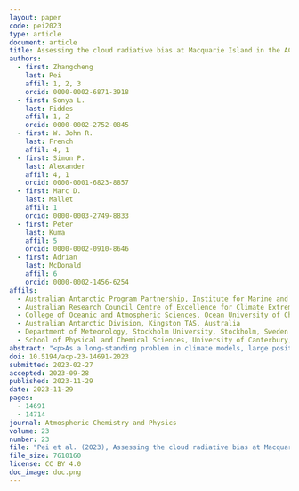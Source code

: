 ```yaml
---
layout: paper
code: pei2023
type: article
document: article
title: Assessing the cloud radiative bias at Macquarie Island in the ACCESS-AM2 model
authors:
  - first: Zhangcheng
    last: Pei
    affil: 1, 2, 3
    orcid: 0000-0002-6871-3918
  - first: Sonya L.
    last: Fiddes
    affil: 1, 2
    orcid: 0000-0002-2752-0845
  - first: W. John R.
    last: French
    affil: 4, 1
  - first: Simon P.
    last: Alexander
    affil: 4, 1
    orcid: 0000-0001-6823-8857
  - first: Marc D.
    last: Mallet
    affil: 1
    orcid: 0000-0003-2749-8833
  - first: Peter
    last: Kuma
    affil: 5
    orcid: 0000-0002-0910-8646
  - first: Adrian
    last: McDonald
    affil: 6
    orcid: 0000-0002-1456-6254
affils:
  - Australian Antarctic Program Partnership, Institute for Marine and Antarctic Studies, University of Tasmania, Hobart, Australia
  - Australian Research Council Centre of Excellence for Climate Extremes, University of Tasmania, Hobart, Australia
  - College of Oceanic and Atmospheric Sciences, Ocean University of China, Qingdao, China
  - Australian Antarctic Division, Kingston TAS, Australia
  - Department of Meteorology, Stockholm University, Stockholm, Sweden
  - School of Physical and Chemical Sciences, University of Canterbury, Christchurch, Aotearoa/New Zealand
abstract: "<p>As a long-standing problem in climate models, large positive shortwave radiation biases exist at the surface over the Southern Ocean, impacting the accurate simulation of sea surface temperature, atmospheric circulation, and precipitation. Underestimations of low-level cloud fraction and liquid water content are suggested to predominantly contribute to these radiation biases. Most model evaluations for radiation focus on summer and rely on satellite products, which have their own limitations. In this work, we use surface-based observations at Macquarie Island to provide the first long-term, seasonal evaluation of both downwelling surface shortwave and longwave radiation in the Australian Community Climate and Earth System Simulator Atmosphere-only Model version 2 (ACCESS-AM2) over the Southern Ocean. The capacity of the Clouds and the Earth’s Radiant Energy System (CERES) product to simulate radiation is also investigated. We utilize the novel lidar simulator, the Automatic Lidar and Ceilometer Framework (ALCF), and all-sky cloud camera observations of cloud fraction to investigate how radiation biases are influenced by cloud properties.</p><p>Overall, we find an overestimation of W m<sup>-2</sup> for downwelling surface shortwave radiation fluxes and an underestimation of  W m<sup>-2</sup> for downwelling surface longwave radiation in ACCESS-AM2 in all-sky conditions, with more pronounced shortwave biases of W m<sup>-2</sup> occurring in summer. CERES presents an overestimation of W m<sup>-2</sup> for the shortwave and an underestimation of W m<sup>-2</sup> for the longwave in all-sky conditions. For the cloud radiative effect (CRE) biases, there is an overestimation of W m<sup>-2</sup> in ACCESS-AM2 and an underestimation of W m<sup>-2</sup> in CERES. An overestimation of downwelling surface shortwave radiation is associated with an underestimated cloud fraction and low-level cloud occurrence. We suggest that modeled cloud phase is also having an impact on the radiation biases. Our results show that the ACCESS-AM2 model and CERES product require further development to reduce these radiation biases not just in shortwave and in all-sky conditions, but also in longwave and in clear-sky conditions.</p>"
doi: 10.5194/acp-23-14691-2023
submitted: 2023-02-27
accepted: 2023-09-28
published: 2023-11-29
date: 2023-11-29
pages:
  - 14691
  - 14714
journal: Atmospheric Chemistry and Physics
volume: 23
number: 23
file: "Pei et al. (2023), Assessing the cloud radiative bias at Macquarie Island in the ACCESS-AM2 model.pdf"
file_size: 7610160
license: CC BY 4.0
doc_image: doc.png
---
```

